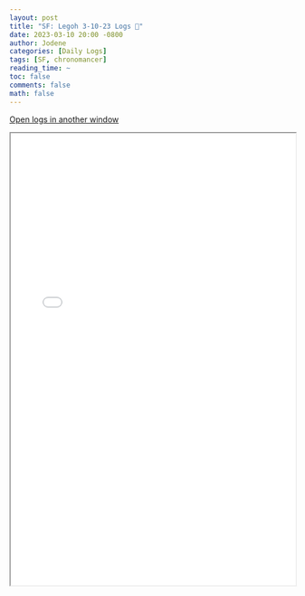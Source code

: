 ```yaml
---
layout: post
title: "SF: Legoh 3-10-23 Logs 📜"
date: 2023-03-10 20:00 -0800
author: Jodene
categories: [Daily Logs]
tags: [SF, chronomancer]
reading_time: ~
toc: false
comments: false
math: false
---
```


<a href="/assets/logs/2023/March/daily/3-10-23-SF/index.html#SF%3A%20Legoh%203-10-23" target="_blank">Open logs in another window</a>

<iframe src="/assets/logs/2023/March/daily/3-10-23-SF/index.html#SF%3A%20Legoh%203-10-23" width="100%" height="800" style="display:block; margin: 0 auto;"> </iframe>
